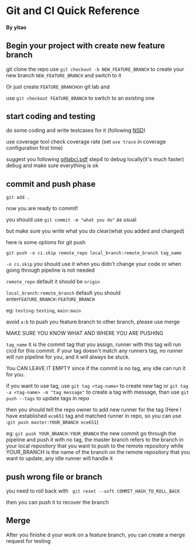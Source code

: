 Git and CI Quick Reference
======================================
#### By yitao
## Begin your project with create new feature branch

git clone the repo
use ```git checkout -b NEW_FEATURE_BRANCH``` to
create your new branch ```NEW_FEATURE_BRANCH``` and switch to it


Or just create ```FEATURE_BRANCH```on git lab and 

use ```git checkout FEATURE_BRANCH``` to switch to an existing one


## start coding and testing
do some coding and write testcases for it (following [NSD](https://gitlab.oit.duke.edu/ys386/ece651-sp23-team8-riskgame/-/blob/main/nsd.md))

use coverage tool check coverage rate (set ```use trace``` in coverage configuration first time)

suggest you following [gitlabci.pdf](https://gitlab.oit.duke.edu/ys386/ece651-sp23-team8-riskgame/-/blob/main/gitlabci.pdf) step4 to debug locally(it's much faster)
debug and make sure everything is ok

## commit and push phase
```git add .```

now you are ready to commit!


you should use ```git commit -m "what you do"```  as usual

but make sure you write what you do clear(what you added and changed)


here is some options for git push


```git push -o ci.skip remote_repo local_branch:remote_branch tag_name```


```-o ci.skip``` you should use it when you didn't change your code
or when going through pipeline is not needed

```remote_repo``` default it should be ```origin```

```local_branch:remote_branch``` default you should enter```FEATURE_BRANCH:FEATURE_BRANCH```

eg: ```testing:testing```, ```main:main```

avoid ```a:b``` to push you feature branch to other branch, please use merge

MAKE SURE YOU KNOW WHAT AND WHERE YOU ARE PUSHING

```tag_name``` it is the commit tag that you assign, runner with this 
tag will run cicd for this commit.
if your tag doesn't match any runners tag, no runner will run pipeline 
for you, and it will always be  stuck. 

You CAN LEAVE IT EMPTY since if the 
commit is no tag, any idle can run it for you. 


if you want to use tag, use ```git tag <tag-name>``` to create new tag
or ```git tag -a <tag-name> -m "tag message"``` to create a tag with
message, than use ```git push --tags``` to update tags in repo


then you should tell the repo owner to add new runner for the tag
(Here I have established ```ece651``` tag and matched runner in repo,
so you can use :```git push master:YOUR_BRANCH ece651```)


eg:
```git push YOUR_BRANCH:YOUR_BRANCH``` the new commit go through the pipeline
and push it with no tag, the master branch refers to the branch in your 
local repository that you want to push to the remote repository
while YOUR_BRANCH is the name of the branch on the remote repository
that you want to update, any idle runner will handle it

## push wrong file or branch
you need to roll back with ``` git reset --soft COMMIT_HASH_TO_ROLL_BACK```

then you can push it to recover the branch

## Merge
After you finishe
d your work on a feature branch, you can create a merge request for testing


